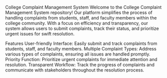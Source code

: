 College Complaint Management System
Welcome to the College Complaint Management System repository! Our platform simplifies the process of handling complaints from students, staff, and faculty members within the college community. With a focus on efficiency and transparency, our system allows users to submit complaints, track their status, and prioritize urgent issues for swift resolution.

Features
User-friendly Interface: Easily submit and track complaints from students, staff, and faculty members.
Multiple Complaint Types: Address various types of complaints, ensuring all issues are handled promptly.
Priority Function: Prioritize urgent complaints for immediate attention and resolution.
Transparent Workflow: Track the progress of complaints and communicate with stakeholders throughout the resolution process.
